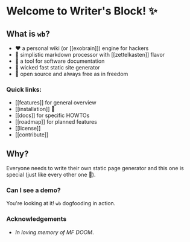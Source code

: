 # Welcome to Writer's Block! :sparkles:

## What is `wb`?

  - :heart: a personal wiki (or [[exobrain]]) engine for hackers
  - :notebook: simplistic markdown processor with [[zettelkasten]] flavor
  - :notebook_with_decorative_cover: a tool for software documentation
  - :page_with_curl: wicked fast static site generator
  - :open_hands: open source and always free as in freedom

### Quick links:

  - [[features]] for general overview
  - [[installation]] :rocket:
  - [[docs]] for specific HOWTOs
  - [[roadmap]] for planned features
  - [[license]]
  - [[contribute]]

## Why?

Everyone needs to write their own static page generator and this one is special
 (just like every other one :angel:).

### Can I see a demo?

You're looking at it! `wb` dogfooding in action.

### Acknowledgements

  - _In loving memory of MF DOOM_.
